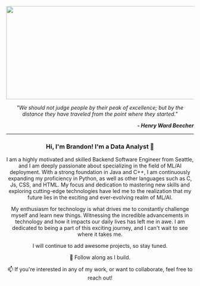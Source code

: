 
<img src="https://www.bing.com/images/search?view=detailV2&ccid=39Cjz8Vg&id=EADCBD91AFD5D69F5D19E646C2C01DF3EDFC80A3&thid=OIP.39Cjz8Vg48f2G0Eqkhqk-gHaE8&mediaurl=https%3a%2f%2fmedia.giphy.com%2fmedia%2fHBX1OjyTmGoms%2fgiphy.gif&cdnurl=https%3a%2f%2fth.bing.com%2fth%2fid%2fR.dfd0a3cfc560e3c7f61b412a921aa4fa%3frik%3do4D87fMdwMJG5g%26pid%3dImgRaw%26r%3d0&exph=427&expw=640&q=Animated+thunderstorm+gif&simid=607988007507473474&FORM=IRPRST&ck=F21D0C693DB634B72B2D2D3FA6916946&selectedIndex=14" width="1000" height="250" />


<p align="center"> <i>"We should not judge people by their peak of excellence; but by the distance they have traveled from the point where they started."</i></p>
<p align="right"> <b><i> - Henry Ward Beecher</b></i></p>

---

<h3 align="center"><b> Hi, I'm Brandon! I'm a Data Analyst  👋</b></h3>

<p align="center"> I am a highly motivated and skilled Backend Software Engineer from Seattle, and I am deeply passionate about specializing in the field of ML/AI deployment. With a strong foundation in Java and C++, I am continuously expanding my proficiency in Python, as well as other languages such as C, Js, CSS, and HTML. My focus and dedication to mastering new skills and exploring cutting-edge technologies have led me to the realization that my future lies in the exciting and ever-evolving realm of ML/AI. </p>

<p align="center"> My enthusiasm for technology is what drives me to constantly challenge myself and learn new things. Witnessing the incredible advancements in technology and how it impacts our daily lives has left me in awe. I am dedicated to being a part of this exciting journey, and I can't wait to see where it takes me. </p>

<p align="center"> I will continue to add awesome projects, so stay tuned. </p>

<p align="center"> 🌱 Follow along as I build. </p>

<p align="center"> 📫  If you're interested in any of my work, or want to collaborate, feel free to reach out! </p>
<!--
**BrandonGinos/BrandonGinos** is a ✨ _special_ ✨ repository because its `README.md` (this file) appears on your GitHub profile.

Here are some ideas to get you started:

- 🔭 I’m currently working on ...
- 🌱 I’m currently learning ...
- 👯 I’m looking to collaborate on ...
- 🤔 I’m looking for help with ...
- 💬 Ask me about ...
- 📫 How to reach me: ...
- 😄 Pronouns: ...
- ⚡ Fun fact: ...
-->
